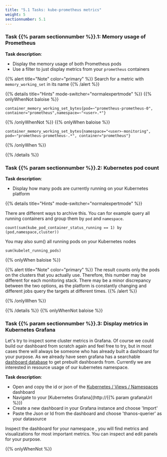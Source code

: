```yaml
---
title: "5.1 Tasks: kube-prometheus metrics"
weight: 5
sectionnumber: 5.1
---
```


### Task {{% param sectionnumber %}}.1: Memory usage of Prometheus

**Task description**:

* Display the memory usage of both Prometheus pods
* Use a filter to just display metrics from your `prometheus` containers

{{% alert title="Note" color="primary" %}}
Search for a metric with `memory_working_set` in its name
{{% /alert %}}

{{% details title="Hints" mode-switcher="normalexpertmode" %}}
{{% onlyWhenNot baloise %}}

```promql
container_memory_working_set_bytes{pod=~"prometheus-prometheus-0", container="prometheus",namespace=~"<user>.*"}
```
{{% /onlyWhenNot %}}
{{% onlyWhen baloise %}}

```promql
container_memory_working_set_bytes{namespace="<user>-monitoring", pod=~"prometheus-prometheus-.*", container="prometheus"}
```
{{% /onlyWhen %}}

{{% /details %}}

### Task {{% param sectionnumber %}}.2: Kubernetes pod count

**Task description**:

* Display how many pods are currently running on your Kubernetes platform

{{% details title="Hints" mode-switcher="normalexpertmode" %}}

There are different ways to archive this. You can for example query all running containers and group them by `pod` and `namespace`.

```promql
count(sum(kube_pod_container_status_running == 1) by (pod,namespace,cluster))
```

You may also sum() all running pods on your Kubernetes nodes

```promql
sum(kubelet_running_pods)
```

{{% onlyWhen baloise %}}

{{% alert title="Note" color="primary" %}}
The result counts only the pods on the clusters that you actually use. Therefore, this number may be different for each monitoring stack.
There may be a minor discrepancy between the two options, as the platform is constantly changing and different jobs query the targets at different times.
{{% /alert %}}

{{% /onlyWhen %}}

{{% /details %}}
{{% onlyWhenNot baloise %}}

### Task {{% param sectionnumber %}}.3: Display metrics in Kubernetes Grafana

Let's try to inspect some cluster metrics in Grafana. Of course we could build our dashboard from scratch again and feel free to try, but in most cases there will always be someone who has already built a dashboard for your purpose. As we already have seen grafana has a searchable [dashboard database](https://grafana.com/grafana/dashboards/) to get prebuilt dashboards from. Currently we are interested in resource usage of our kubernetes namespace.

**Task description**:

* Open and copy the id or json of the [Kubernetes / Views / Namespaces](https://grafana.com/grafana/dashboards/15758-kubernetes-views-namespaces/) dashboard
* Navigate to your [Kubernetes Grafana](http://{{% param grafanaUrl %}})
* Create a new dashboard in your Grafana instance and choose 'Import'
* Paste the Json or Id from the dashboard and choose 'thanos-querier' as your datasource

Inspect the dashboard for your namespace <user>, you will find metrics and visualizations for most important metrics. You can inspect and edit panels for your purpose.

{{% onlyWhenNot %}}
